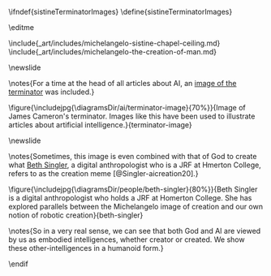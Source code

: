 \ifndef{sistineTerminatorImages}
\define{sistineTerminatorImages}

\editme

\include{_art/includes/michelangelo-sistine-chapel-ceiling.md}
\include{_art/includes/michelangelo-the-creation-of-man.md}



\newslide

\notes{For a time at the head of all articles about AI, an [image of the terminator](https://www.flickr.com/photos/tom-margie/2144882415/sizes/o/) was included.}

\figure{\includejpg{\diagramsDir/ai/terminator-image}{70%}}{Image of James Cameron's terminator. Images like this have been used to illustrate articles about artificial intelligence.}{terminator-image}


\newslide

\notes{Sometimes, this image is even combined with that of God to create what [Beth Singler](https://bvsingler.com), a digital anthropologist who is a JRF at Hmerton College, refers to as the creation meme [@Singler-aicreation20].} 

\figure{\includejpg{\diagramsDir/people/beth-singler}{80%}}{Beth Singler is a digital anthropologist who holds a JRF at Homerton College. She has explored parallels between the Michelangelo image of creation and our own notion of robotic creation}{beth-singler}

\notes{So in a very real sense, we can see that both God and AI are viewed by us as embodied intelligences, whether creator or created. We show these other-intelligences in a humanoid form.}


\endif
